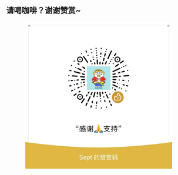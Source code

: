 <!-- ## 赞助我 -->
## 请喝咖啡？谢谢赞赏~
<div align="center">
<img src="./wx.jpg" alt="wechat" height="400" >
</div>


<!-- ## Sponsors -->

<!-- <p align="center">
  <a href="https://cdn.jsdelivr.net/gh/Septemberwh/sponsor/sponsors.svg">
    <img src="https://cdn.jsdelivr.net/gh/Septemberwh/sponsor/sponsors.svg"/>
  </a>
</p> -->

<!-- <p align="center">
  <a href="https://cdn.jsdelivr.net/gh/Septemberwh/sponsor/sponsors_circle.svg">
    <img src="https://cdn.jsdelivr.net/gh/Septemberwh/sponsor/sponsors_circle.svg"/>
  </a>
</p> -->
